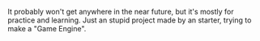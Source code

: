 It probably won't get anywhere in the near future, but it's mostly for practice and learning.
Just an stupid project made by an starter, trying to make a "Game Engine". 
